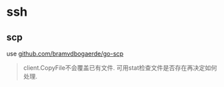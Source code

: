 # ssh
## scp
use [github.com/bramvdbogaerde/go-scp](https://github.com/bramvdbogaerde/go-scp)

> client.CopyFile不会覆盖已有文件. 可用stat检查文件是否存在再决定如何处理.